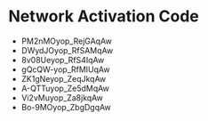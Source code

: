 # Network Activation Code
* PM2nMOyop_RejGAqAw
* DWydJOyop_RfSAMqAw
* 8v08Ueyop_RfS4IqAw
* gQcQW-yop_RfMIUqAw
* ZK1gNeyop_ZeqJkqAw
* A-QTTuyop_Ze5dMqAw
* Vi2vMuyop_Za8jkqAw
* Bo-9MOyop_ZbgDgqAw
